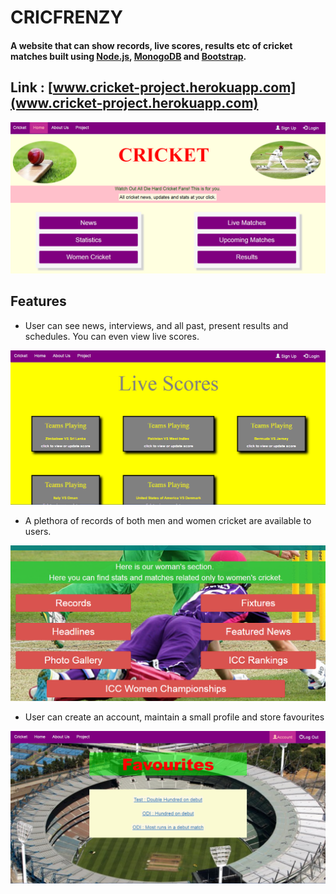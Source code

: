 # CRICFRENZY

#### A website that can show records, live scores, results etc of cricket matches built using [Node.js](https://nodejs.org/en/), [MonogoDB](https://www.mongodb.com/) and [Bootstrap](http://getbootstrap.com/). 

## Link : [www.cricket-project.herokuapp.com](www.cricket-project.herokuapp.com)


![Screenshot](public_html/assets/Screenshot1.png)



## Features
* User can see news, interviews, and all past, present results and schedules. You can even view live scores.


![Screenshot](public_html/assets/Screenshot3.png)

* A plethora of records of both men and women cricket are available to users.

![Screenshot](public_html/assets/Screenshot4.png)

 * User can create an account, maintain a small profile and store favourites
 
 ![Screenshot](public_html/assets/Screenshot5.png)
 
 